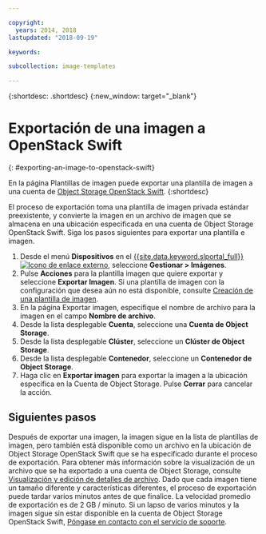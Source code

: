 ```yaml
---

copyright:
  years: 2014, 2018
lastupdated: "2018-09-19"

keywords:

subcollection: image-templates

---
```


{:shortdesc: .shortdesc}
{:new_window: target="_blank"}

# Exportación de una imagen a OpenStack Swift
{: #exporting-an-image-to-openstack-swift}

En la página Plantillas de imagen puede exportar una plantilla de imagen a una cuenta de [Object Storage OpenStack Swift](/docs/infrastructure/objectstorage-swift?topic=objectstorage-swift-GettingStarted#getting-started-with-object-storage-openstack-swift).
{:shortdesc}

El proceso de exportación toma una plantilla de imagen privada estándar preexistente, y convierte la imagen en un archivo de imagen que se almacena en una ubicación especificada en una cuenta de Object Storage OpenStack Swift. Siga los pasos siguientes para exportar una plantilla e imagen.

1. Desde el menú **Dispositivos** en el [{{site.data.keyword.slportal_full}} ![Icono de enlace externo](../../icons/launch-glyph.svg "Icono de enlace externo")](https://control.softlayer.com/), seleccione **Gestionar > Imágenes**.
2. Pulse **Acciones** para la plantilla imagen que quiere exportar y seleccione **Exportar Imagen**. Si una plantilla de imagen con la configuración que desea aún no está disponible, consulte [Creación de una plantilla de imagen](/docs/infrastructure/image-templates?topic=image-templates-creating-an-image-template).
3. En la página Exportar imagen, especifique el nombre de archivo para la imagen en el campo **Nombre de archivo**.
5. Desde la lista desplegable **Cuenta**, seleccione una **Cuenta de Object Storage**.
6. Desde la lista desplegable **Clúster**, seleccione un **Clúster de Object Storage**.
7. Desde la lista desplegable **Contenedor**, seleccione un **Contenedor de Object Storage**.
8. Haga clic en **Exportar imagen** para exportar la imagen a la ubicación específica en la Cuenta de Object Storage. Pulse **Cerrar** para cancelar la acción.

## Siguientes pasos

Después de exportar una imagen, la imagen sigue en la lista de plantillas de imagen, pero también está disponible como un archivo en la ubicación de Object Storage OpenStack Swift que se ha especificado durante el proceso de exportación. Para obtener más información sobre la visualización de un archivo que se ha exportado a una cuenta de Object Storage, consulte [Visualización y edición de detalles de archivo](/docs/infrastructure/objectstorage-swift?topic=objectstorage-swift-OSSSLPortal#viewing-and-editing-file-details). Dado que cada imagen tiene un tamaño diferente y características diferentes, el proceso de exportación puede tardar varios minutos antes de que finalice. La velocidad promedio de exportación es de 2 GB / minuto. Si un lapso de varios minutos y la imagen sigue sin estar disponible en la cuenta de Object Storage OpenStack Swift, [Póngase en contacto con el servicio de soporte](/docs/get-support?topic=get-support-getting-customer-support).

